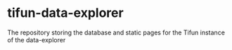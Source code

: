 # tifun-data-explorer

The repository storing the database and static pages for the Tifun instance of the data-explorer
